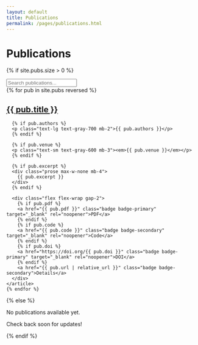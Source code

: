 ```yaml
---
layout: default
title: Publications
permalink: /pages/publications.html
---
```


<div class="max-w-6xl mx-auto">
  <h1 class="text-4xl font-bold mb-8">Publications</h1>
  
  {% if site.pubs.size > 0 %}
  
  <!-- Filter Controls -->
  <div class="mb-8 flex flex-wrap gap-4">
    <input type="text" id="search-input" placeholder="Search publications..." class="px-4 py-2 border border-gray-300 rounded-lg flex-grow max-w-md">
  </div>
  
  <div id="publications-list" class="space-y-6">
    {% for pub in site.pubs reversed %}
    <article class="card publication-item" data-title="{{ pub.title | downcase }}" data-authors="{{ pub.authors | downcase }}" data-venue="{{ pub.venue | downcase }}">
      <h2 class="text-2xl font-semibold mb-2">
        <a href="{{ pub.url | relative_url }}">{{ pub.title }}</a>
      </h2>
      
      {% if pub.authors %}
      <p class="text-lg text-gray-700 mb-2">{{ pub.authors }}</p>
      {% endif %}
      
      {% if pub.venue %}
      <p class="text-sm text-gray-600 mb-3"><em>{{ pub.venue }}</em></p>
      {% endif %}
      
      {% if pub.excerpt %}
      <div class="prose max-w-none mb-4">
        {{ pub.excerpt }}
      </div>
      {% endif %}
      
      <div class="flex flex-wrap gap-2">
        {% if pub.pdf %}
        <a href="{{ pub.pdf }}" class="badge badge-primary" target="_blank" rel="noopener">PDF</a>
        {% endif %}
        {% if pub.code %}
        <a href="{{ pub.code }}" class="badge badge-secondary" target="_blank" rel="noopener">Code</a>
        {% endif %}
        {% if pub.doi %}
        <a href="https://doi.org/{{ pub.doi }}" class="badge badge-primary" target="_blank" rel="noopener">DOI</a>
        {% endif %}
        <a href="{{ pub.url | relative_url }}" class="badge badge-secondary">Details</a>
      </div>
    </article>
    {% endfor %}
  </div>
  
  <script>
    document.addEventListener('DOMContentLoaded', function() {
      const searchInput = document.getElementById('search-input');
      const publications = document.querySelectorAll('.publication-item');
      
      if (searchInput) {
        searchInput.addEventListener('input', function() {
          const query = this.value.toLowerCase();
          
          publications.forEach(function(pub) {
            const title = pub.getAttribute('data-title') || '';
            const authors = pub.getAttribute('data-authors') || '';
            const venue = pub.getAttribute('data-venue') || '';
            
            const matches = title.includes(query) || authors.includes(query) || venue.includes(query);
            pub.style.display = matches ? 'block' : 'none';
          });
        });
      }
    });
  </script>
  
  {% else %}
  <div class="card text-center py-12">
    <p class="text-xl text-gray-600">No publications available yet.</p>
    <p class="text-gray-500 mt-2">Check back soon for updates!</p>
  </div>
  {% endif %}
</div>
